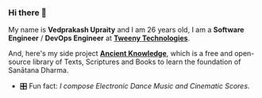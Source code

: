 ### Hi there 👋

My name is **Vedprakash Upraity** and I am <!-- Begin AGE -->26<!-- End AGE --> years old, I am a **Software Engineer** / **DevOps Engineer** at **[Tweeny Technologies](https://www.tweeny.in/)**.

And, here's my side project **[Ancient Knowledge](https://www.ancientknowledge.in/)**, which is a free and open-source library of Texts, Scriptures and Books to learn the foundation of Sanātana Dharma.

- 🎛️ Fun fact: *I compose Electronic Dance Music and Cinematic Scores*.
